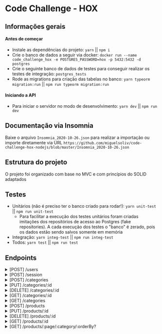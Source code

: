# Code Challenge - HOX

## Informações gerais

#### Antes de começar

* Instale as dependências do projeto: `yarn` || `npm i`
* Crie o banco de dados a seguir via docker: `docker run --name code_challenge_hox -e POSTGRES_PASSWORD=hox -p 5432:5432 -d postgres`
* Crie o seguinte banco de dados de testes para conseguir realizar os testes de integração: `postgres_tests`
* Rode as migrations para criação das tabelas no banco: `yarn typeorm migration:run` || `npm run typeorm migration:run`

#### Iniciando a API

* Para iniciar o servidor no modo de desenvolvimento: `yarn dev` || `npm run dev`

## Documentação via Insomnia

Baixe o arquivo `Insomnia_2020-10-26.json` para realizar a importação ou importe diretamente via URL `https://github.com/miguelsoliv/code-challenge-hox-nodejs/blob/master/Insomnia_2020-10-26.json`

## Estrutura do projeto
O projeto foi organizado com base no MVC e com princípios do SOLID adaptados

## Testes

* Unitários (não é preciso ter o banco criado para rodar!): `yarn unit-test` || `npm run unit-test`
  - Para facilitar a execução dos testes unitários foram criadas imitações dos repositórios de acesso ao Postgres (fake repositories). A cada execução dos testes o "banco" é zerado, pois os dados estão sendo salvos somente em memória
* Integração: `yarn integ-test` || `npm run integ-test`
* Todos: `yarn test` || `npm run test`

## Endpoints

<details>
  <summary>[POST] /users</summary>
  <table style="margin-left: auto;margin-right: auto;">
    <thead>
      <tr>
        <th>Title</th>
        <th>Get Scenario</th>
      </tr>
    </thead>
    <tbody>
      <tr>
        <td>URL</td>
        <td><code>/users</code></td>
      </tr>
      <tr>
        <td>Method</td>
        <td><code>POST</code></td>
      </tr>
      <tr>
        <td>URL Params</td>
        <td>None</td>
      </tr>
      <tr>
        <td>Data Params</td>
        <td><strong>Required:</strong> <br> <code>name=[string]</code> <br> <code>email=[string]</code><br> <code>password=[string]</code></td>
      </tr>
      <tr>
        <td>Success Response</td>
        <td><strong>Code:</strong> 201 CREATED<br> <strong>Content:</strong> <code>{ "user": { "name": "User", "email": "user@example.com", "id": "77300ab1-26d4-4403-8905-c9ff67104bdc" }, "token": "eyJhbGciOiJIUzI1NiIsInR5cCI6IkpXVCJ9.eyJzdWIiOiIxMjM0NTY3ODkwIiwibmFtZSI6IkpvaG4gRG9lIiwiaWF0IjoxNTE2MjM5MDIyfQ.SflKxwRJSMeKKF2QT4fwpMeJf36POk6yJV_adQssw5c" }</code></td>
      </tr>
      <tr>
        <td>Sample Request</td>
        <td><code>{ "name": "User", "email": "user@example.com", "password": "123456" }</code></td>
      </tr>
    </tbody>
  </table>
</details>

<details>
  <summary>[POST] /session</summary>
  <table style="margin-left: auto;margin-right: auto;">
    <thead>
      <tr>
        <th>Title</th>
        <th>Get Scenario</th>
      </tr>
    </thead>
    <tbody>
      <tr>
        <td>URL</td>
        <td><code>/session</code></td>
      </tr>
      <tr>
        <td>Method</td>
        <td><code>POST</code></td>
      </tr>
      <tr>
        <td>URL Params</td>
        <td>None</td>
      </tr>
      <tr>
        <td>Data Params</td>
        <td><strong>Required:</strong> <br> <code>email=[string]</code><br> <code>password=[string]</code></td>
      </tr>
      <tr>
        <td>Success Response</td>
        <td><strong>Code:</strong> 200 OK<br> <strong>Content:</strong> <code>{ "user": { "name": "User", "email": "user@example.com", "id": "77300ab1-26d4-4403-8905-c9ff67104bdc" }, "token": "eyJhbGciOiJIUzI1NiIsInR5cCI6IkpXVCJ9.eyJzdWIiOiIxMjM0NTY3ODkwIiwibmFtZSI6IkpvaG4gRG9lIiwiaWF0IjoxNTE2MjM5MDIyfQ.SflKxwRJSMeKKF2QT4fwpMeJf36POk6yJV_adQssw5c" }</code></td>
      </tr>
      <tr>
        <td>Sample Request</td>
        <td><code>{ "email": "user@example.com", "password": "123456" }</code></td>
      </tr>
    </tbody>
  </table>
</details>

<details>
  <summary>[POST] /categories</summary>
  <table style="margin-left: auto;margin-right: auto;">
    <thead>
      <tr>
        <th>Title</th>
        <th>Get Scenario</th>
      </tr>
    </thead>
    <tbody>
      <tr>
        <td>URL</td>
        <td><code>/categories</code></td>
      </tr>
      <tr>
        <td>Method</td>
        <td><code>POST</code></td>
      </tr>
      <tr>
        <td>URL Params</td>
        <td>None</td>
      </tr>
      <tr>
        <td>Data Params</td>
        <td><strong>Required:</strong> <br> <code>name=[string]</code></td>
      </tr>
      <tr>
        <td>Success Response</td>
        <td><strong>Code:</strong> 201 CREATED<br> <strong>Content:</strong> <code>{ "category": { "name": "My Category", "id": "e5d47ebe-1ad8-48b5-ae4f-7ffbe978fa7f" }}</code></td>
      </tr>
      <tr>
        <td>Sample Request</td>
        <td><code>{ "name": "My Category" }</code></td>
      </tr>
      <tr>
        <td>Notes</td>
        <td><strong>Authentication required</strong></td>
      </tr>
    </tbody>
  </table>
</details>

<details>
  <summary>[PUT] /categories/:id</summary>
  <table style="margin-left: auto;margin-right: auto;">
    <thead>
      <tr>
        <th>Title</th>
        <th>Get Scenario</th>
      </tr>
    </thead>
    <tbody>
      <tr>
        <td>URL</td>
        <td><code>/categories/:id</code></td>
      </tr>
      <tr>
        <td>Method</td>
        <td><code>PUT</code></td>
      </tr>
      <tr>
        <td>URL Params</td>
        <td><strong>Required:</strong> <br> <code>id=[string]</code></td>
      </tr>
      <tr>
        <td>Data Params</td>
        <td><strong>Required:</strong> <br> <code>name=[string]</code></td>
      </tr>
      <tr>
        <td>Success Response</td>
        <td><strong>Code:</strong> 200 OK<br> <strong>Content:</strong> <code>{ "category": { "name": "My New Category", "id": "e5d47ebe-1ad8-48b5-ae4f-7ffbe978fa7f" }}</code></td>
      </tr>
      <tr>
        <td>Sample Request</td>
        <td><code>{ "name": "My New Category" }</code></td>
      </tr>
      <tr>
        <td>Notes</td>
        <td><strong>Authentication required</strong></td>
      </tr>
    </tbody>
  </table>
</details>

<details>
  <summary>[DELETE] /categories/:id</summary>
  <table style="margin-left: auto;margin-right: auto;">
    <thead>
      <tr>
        <th>Title</th>
        <th>Get Scenario</th>
      </tr>
    </thead>
    <tbody>
      <tr>
        <td>URL</td>
        <td><code>/categories/:id</code></td>
      </tr>
      <tr>
        <td>Method</td>
        <td><code>DELETE</code></td>
      </tr>
      <tr>
        <td>URL Params</td>
        <td><strong>Required:</strong> <br> <code>id=[string]</code></td>
      </tr>
      <tr>
        <td>Data Params</td>
        <td><strong>Required:</strong> <br> <code>name=[string]</code></td>
      </tr>
      <tr>
        <td>Success Response</td>
        <td><strong>Code:</strong> 204 NO CONTENT</td>
      </tr>
      <tr>
        <td>Sample Request</td>
        <td><code>/categories/e5d47ebe-1ad8-48b5-ae4f-7ffbe978fa7f</code></td>
      </tr>
      <tr>
        <td>Notes</td>
        <td><strong>Authentication required</strong></td>
      </tr>
    </tbody>
  </table>
</details>

<details>
  <summary>[GET] /categories/:id</summary>
  <table style="margin-left: auto;margin-right: auto;">
    <thead>
      <tr>
        <th>Title</th>
        <th>Get Scenario</th>
      </tr>
    </thead>
    <tbody>
      <tr>
        <td>URL</td>
        <td><code>/categories/:id</code></td>
      </tr>
      <tr>
        <td>Method</td>
        <td><code>GET</code></td>
      </tr>
      <tr>
        <td>URL Params</td>
        <td><strong>Required:</strong> <br> <code>id=[string]</code></td>
      </tr>
      <tr>
        <td>Data Params</td>
        <td>None</td>
      </tr>
      <tr>
        <td>Success Response</td>
        <td><strong>Code:</strong> 200 OK<br> <strong>Content:</strong> <code>{ "category": { "name": "My New Category", "id": "e5d47ebe-1ad8-48b5-ae4f-7ffbe978fa7f" }}</code></td>
      </tr>
      <tr>
        <td>Sample Request</td>
        <td><code>/categories/e5d47ebe-1ad8-48b5-ae4f-7ffbe978fa7f</code></td>
      </tr>
      <tr>
        <td>Notes</td>
        <td><strong>Authentication required</strong></td>
      </tr>
    </tbody>
  </table>
</details>

<details>
  <summary>[GET] /categories</summary>
  <table style="margin-left: auto;margin-right: auto;">
    <thead>
      <tr>
        <th>Title</th>
        <th>Get Scenario</th>
      </tr>
    </thead>
    <tbody>
      <tr>
        <td>URL</td>
        <td><code>/categories</code></td>
      </tr>
      <tr>
        <td>Method</td>
        <td><code>GET</code></td>
      </tr>
      <tr>
        <td>URL Params</td>
        <td>None</td>
      </tr>
      <tr>
        <td>Data Params</td>
        <td>None</td>
      </tr>
      <tr>
        <td>Success Response</td>
        <td><strong>Code:</strong> 200 OK<br> <strong>Content:</strong> <code>{ "categories": [{ "name": "My New Category", "id": "e5d47ebe-1ad8-48b5-ae4f-7ffbe978fa7f" }] }</code></td>
      </tr>
      <tr>
        <td>Sample Request</td>
        <td><code>/categories</code></td>
      </tr>
      <tr>
        <td>Notes</td>
        <td><strong>Authentication required</strong></td>
      </tr>
    </tbody>
  </table>
</details>

<details>
  <summary>[POST] /products</summary>
  <table style="margin-left: auto;margin-right: auto;">
    <thead>
      <tr>
        <th>Title</th>
        <th>Get Scenario</th>
      </tr>
    </thead>
    <tbody>
      <tr>
        <td>URL</td>
        <td><code>/products</code></td>
      </tr>
      <tr>
        <td>Method</td>
        <td><code>POST</code></td>
      </tr>
      <tr>
        <td>URL Params</td>
        <td>None</td>
      </tr>
      <tr>
        <td>Data Params</td>
        <td><strong>Required:</strong> <br> <code>name=[string]</code><br> <code>category_id=[string]</code><br> <code>expiration_date=[Date]</code><br> <code>manufacturing_date=[Date]</code><br> <code>perishable_product=[boolean]</code><br> <code>price=[number]</code></td>
      </tr>
      <tr>
        <td>Success Response</td>
        <td><strong>Code:</strong> 201 CREATED<br> <strong>Content:</strong> <code>{ "product": { "name": "My Product", "id": "f6312dc0-ea4c-42ec-8c54-167dd43376cb", "category_id": "e5d47ebe-1ad8-48b5-ae4f-7ffbe978fa7f", "manufacturing_date": "2020-10-24T06:09:36.466Z", "perishable_product": true, "expiration_date": "2020-10-24T06:09:36.466Z", "price": 123.59 }}</code></td>
      </tr>
      <tr>
        <td>Sample Request</td>
        <td><code>{ "name": "My Product", "category_id": "e5d47ebe-1ad8-48b5-ae4f-7ffbe978fa7f", "expiration_date": "2020-10-24T06:09:36.466Z", "manufacturing_date": "2020-10-24T06:09:36.466Z", "perishable_product": true, "price": 123.59 }</code></td>
      </tr>
      <tr>
        <td>Notes</td>
        <td><strong>Authentication required</strong></td>
      </tr>
    </tbody>
  </table>
</details>

<details>
  <summary>[PUT] /products/:id</summary>
  <table style="margin-left: auto;margin-right: auto;">
    <thead>
      <tr>
        <th>Title</th>
        <th>Get Scenario</th>
      </tr>
    </thead>
    <tbody>
      <tr>
        <td>URL</td>
        <td><code>/products/:id</code></td>
      </tr>
      <tr>
        <td>Method</td>
        <td><code>PUT</code></td>
      </tr>
      <tr>
        <td>URL Params</td>
        <td><strong>Required:</strong> <br> <code>id=[string]</code></td>
      </tr>
      <tr>
        <td>Data Params</td>
        <td><strong>Required:</strong> <br> <code>name=[string]</code><br> <code>category_id=[string]</code><br> <code>expiration_date=[Date]</code><br> <code>manufacturing_date=[Date]</code><br> <code>perishable_product=[boolean]</code><br> <code>price=[number]</code></td>
      </tr>
      <tr>
        <td>Success Response</td>
        <td><strong>Code:</strong> 201 CREATED<br> <strong>Content:</strong> <code>{ "product": { "name": "My New Product", "id": "f6312dc0-ea4c-42ec-8c54-167dd43376cb", "category_id": "e5d47ebe-1ad8-48b5-ae4f-7ffbe978fa7f", "manufacturing_date": "2020-10-24T06:09:36.466Z", "perishable_product": false, "expiration_date": "2020-10-24T06:09:36.466Z", "price": 125 }}</code></td>
      </tr>
      <tr>
        <td>Sample Request</td>
        <td><code>{ "name": "My New Product", "category_id": "e5d47ebe-1ad8-48b5-ae4f-7ffbe978fa7f", "expiration_date": "2020-10-24T06:09:36.466Z", "manufacturing_date": "2020-10-24T06:09:36.466Z", "perishable_product": false, "price": 125 }</code></td>
      </tr>
      <tr>
        <td>Notes</td>
        <td><strong>Authentication required</strong></td>
      </tr>
    </tbody>
  </table>
</details>

<details>
  <summary>[DELETE] /products/:id</summary>
  <table style="margin-left: auto;margin-right: auto;">
    <thead>
      <tr>
        <th>Title</th>
        <th>Get Scenario</th>
      </tr>
    </thead>
    <tbody>
      <tr>
        <td>URL</td>
        <td><code>/products/:id</code></td>
      </tr>
      <tr>
        <td>Method</td>
        <td><code>DELETE</code></td>
      </tr>
      <tr>
        <td>URL Params</td>
        <td><strong>Required:</strong> <br> <code>id=[string]</code></td>
      </tr>
      <tr>
        <td>Data Params</td>
        <td><strong>Required:</strong> <br> <code>name=[string]</code></td>
      </tr>
      <tr>
        <td>Success Response</td>
        <td><strong>Code:</strong> 204 NO CONTENT</td>
      </tr>
      <tr>
        <td>Sample Request</td>
        <td><code>/products/f6312dc0-ea4c-42ec-8c54-167dd43376cb</code></td>
      </tr>
      <tr>
        <td>Notes</td>
        <td><strong>Authentication required</strong></td>
      </tr>
    </tbody>
  </table>
</details>

<details>
  <summary>[GET] /products/:id</summary>
  <table style="margin-left: auto;margin-right: auto;">
    <thead>
      <tr>
        <th>Title</th>
        <th>Get Scenario</th>
      </tr>
    </thead>
    <tbody>
      <tr>
        <td>URL</td>
        <td><code>/products/:id</code></td>
      </tr>
      <tr>
        <td>Method</td>
        <td><code>GET</code></td>
      </tr>
      <tr>
        <td>URL Params</td>
        <td><strong>Required:</strong> <br> <code>id=[string]</code></td>
      </tr>
      <tr>
        <td>Data Params</td>
        <td>None</td>
      </tr>
      <tr>
        <td>Success Response</td>
        <td>Success Response</td>
        <td><strong>Code:</strong> 201 CREATED<br> <strong>Content:</strong> <code>{ "product": { "name": "My New Product", "id": "f6312dc0-ea4c-42ec-8c54-167dd43376cb", "category_id": "e5d47ebe-1ad8-48b5-ae4f-7ffbe978fa7f", "manufacturing_date": "2020-10-24T06:09:36.466Z", "perishable_product": false, "expiration_date": "2020-10-24T06:09:36.466Z", "price": 125, "category": { "name": "My Category", "id": "e5d47ebe-1ad8-48b5-ae4f-7ffbe978fa7f" } }}</code></td>
      </tr>
      <tr>
        <td>Sample Request</td>
        <td><code>/products/f6312dc0-ea4c-42ec-8c54-167dd43376cb</code></td>
      </tr>
      <tr>
        <td>Notes</td>
        <td><strong>Authentication required</strong></td>
      </tr>
    </tbody>
  </table>
</details>

<details>
  <summary>[GET] /products/:page/:category/:orderBy?</summary>
  <table style="margin-left: auto;margin-right: auto;">
    <thead>
      <tr>
        <th>Title</th>
        <th>Get Scenario</th>
      </tr>
    </thead>
    <tbody>
      <tr>
        <td>URL</td>
        <td><code>/products/:page/:category/:orderBy?</code></td>
      </tr>
      <tr>
        <td>Method</td>
        <td><code>GET</code></td>
      </tr>
      <tr>
        <td>URL Params</td>
        <td><strong>Required:</strong> <br> <code>page=[number]</code><br> <code>category=[string]</code><br><strong>Optional:</strong> <br> <code>orderBy=[string]</code></td>
      </tr>
      <tr>
        <td>Data Params</td>
        <td>None</td>
      </tr>
      <tr>
        <td>Success Response</td>
        <td><strong>Code:</strong> 200 OK<br> <strong>Content:</strong> <code>{ "products": [{ "name": "My New Product", "id": "f6312dc0-ea4c-42ec-8c54-167dd43376cb", "category_id": "e5d47ebe-1ad8-48b5-ae4f-7ffbe978fa7f", "manufacturing_date": "2020-10-24T06:09:36.466Z", "perishable_product": false, "expiration_date": "2020-10-24T06:09:36.466Z", "price": 125, "category": { "name": "My Category", "id": "e5d47ebe-1ad8-48b5-ae4f-7ffbe978fa7f" } }] }</code></td>
      </tr>
      <tr>
        <td>Sample Request</td>
        <td><code>/products/1/My Category</code></td>
      </tr>
      <tr>
        <td>Notes</td>
        <td><strong>Authentication required</strong></td>
      </tr>
    </tbody>
  </table>
</details>
